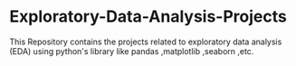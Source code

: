 # Exploratory-Data-Analysis-Projects
This Repository contains the projects related to exploratory data analysis (EDA) using python's library like pandas ,matplotlib ,seaborn ,etc.
